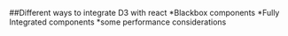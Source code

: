 ##Different ways to integrate D3 with react 
*Blackbox components
*Fully Integrated components
*some performance considerations